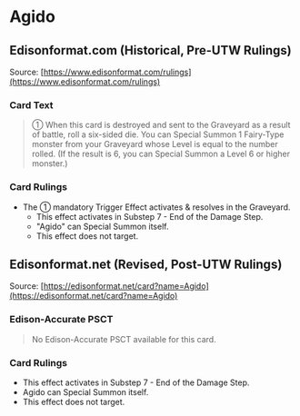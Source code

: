 # Agido

## Edisonformat.com (Historical, Pre-UTW Rulings)

Source: [https://www.edisonformat.com/rulings](https://www.edisonformat.com/rulings)

### Card Text

> ① When this card is destroyed and sent to the Graveyard as a result of battle, roll a six-sided die. You can Special Summon 1 Fairy-Type monster from your Graveyard whose Level is equal to the number rolled. (If the result is 6, you can Special Summon a Level 6 or higher monster.)

### Card Rulings

*   The ① mandatory Trigger Effect activates & resolves in the Graveyard.
    *   This effect activates in Substep 7 - End of the Damage Step.
    *   "Agido" can Special Summon itself.
    *   This effect does not target.

## Edisonformat.net (Revised, Post-UTW Rulings)

Source: [https://edisonformat.net/card?name=Agido](https://edisonformat.net/card?name=Agido)

### Edison-Accurate PSCT

> No Edison-Accurate PSCT available for this card.

### Card Rulings

*   This effect activates in Substep 7 - End of the Damage Step.
*   Agido can Special Summon itself.
*   This effect does not target.
            